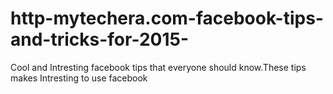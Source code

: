 # http-mytechera.com-facebook-tips-and-tricks-for-2015-
Cool and Intresting facebook tips that everyone should know.These tips makes Intresting to use facebook
